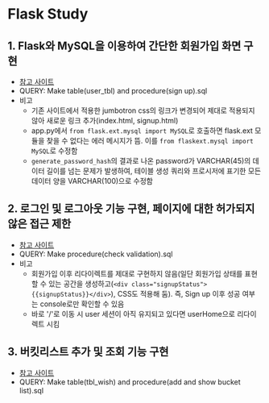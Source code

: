 # Flask Study

## 1. Flask와 MySQL을 이용하여 간단한 회원가입 화면 구현
- [참고 사이트](https://code.tutsplus.com/ko/tutorials/creating-a-web-app-from-scratch-using-python-flask-and-mysql--cms-22972)
- QUERY: Make table(user_tbl) and procedure(sign up).sql
- 비고
   - 기존 사이트에서 적용한 jumbotron css의 링크가 변경되어 제대로 적용되지 않아 새로운 링크 추가(index.html, signup.html)
   - app.py에서 `from flask.ext.mysql import MySQL`로 호출하면 flask.ext 모듈을 찾을 수 없다는 에러 메시지가 뜸. 이를 `from flaskext.mysql import MySQL`로 수정함
   - `generate_password_hash`의 결과로 나온 password가 VARCHAR(45)의 데이터 길이를 넘는 문제가 발생하여, 테이블 생성 쿼리와 프로시저에 표기한 모든 데이터 양을 VARCHAR(100)으로 수정함

## 2. 로그인 및 로그아웃 기능 구현, 페이지에 대한 허가되지 않은 접근 제한
- [참고 사이트](https://code.tutsplus.com/ko/tutorials/creating-a-web-app-from-scratch-using-python-flask-and-mysql-part-2--cms-22999)
- QUERY: Make procedure(check validation).sql
- 비고
   - 회원가입 이후 리다이렉트를 제대로 구현하지 않음(일단 회원가입 상태를 표현할 수 있는 공간을 생성하고(`<div class="signupStatus">{{signupStatus}}</div>`), CSS도 적용해 둠). 즉, Sign up 이후 성공 여부는 console로만 확인할 수 있음
   - 바로 '/'로 이동 시 user 세션이 아직 유지되고 있다면 userHome으로 리다이렉트 시킴

## 3. 버킷리스트 추가 및 조회 기능 구현
- [참고 사이트](https://code.tutsplus.com/tutorials/creating-a-web-app-from-scratch-using-python-flask-and-mysql-part-3--cms-23120)
- QUERY: Make table(tbl_wish) and procedure(add and show bucket list).sql

